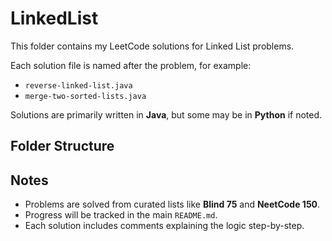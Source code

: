 # LinkedList

This folder contains my LeetCode solutions for Linked List problems.  

Each solution file is named after the problem, for example:  
- `reverse-linked-list.java`  
- `merge-two-sorted-lists.java`  

Solutions are primarily written in **Java**, but some may be in **Python** if noted.  
## Folder Structure

## Notes
- Problems are solved from curated lists like **Blind 75** and **NeetCode 150**.  
- Progress will be tracked in the main `README.md`.  
- Each solution includes comments explaining the logic step-by-step.
